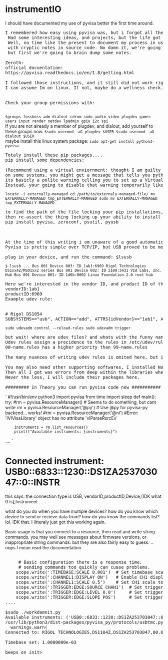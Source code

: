 # instrumentIO
I should have documented my use of pyvisa better the first time around.
<pre>
I remembered how easy using pyvisa was, but i forgot all the difficulties of setting it up when I left and came back to it. 
 Had some interesting ideas, and projects, but the life got busier. 
 Well, no time like the present to document my process in using this library with real instruments, 
 with cryptic notes in source code. No damn it, we're going to write good docs! 
 but first we're going to brain dump some notes.

Zeroth:
official docuentation:
https://pyvisa.readthedocs.io/en/1.8/getting.html

I followed those instructions, and it still did not work right. 
I can assume Im on linux. If not, maybe do a wellness check.
<br>
Check your group permissions with:
 </pre>
`
$groups
fossboss adm dialout cdrom sudo audio video plugdev games users input render netdev lpadmin gpio i2c spi
`
<br>If you are not already a member of plugdev, and dialout, add yourself to these groups now.
`
$sudo usermod -aG plugdev $USER
$sudo usermod -aG dialout $USER
`
<br>maybe install this linux system package:
`sudo apt-get install python3-pyvisa
`
<pre>Totaly install these pip packages....
pip install some dependencies:

(Recommend using a virtual enviornment: thought I am guilty of forgoing this)
on some systems, you might get a message that tells you python package management is externaly managed.
its basicly a polite warning telling you to set up a Virtual Enviornment right now, but youre not going to listen.
Instead, your going to disable that warning temporarily like this:
</pre>
`
locate -i externally-managed
cd /path/to/externaly-managed-file/
mv EXTERNALLY-MANAGED tmp_EXTERNALLY-MANAGED
sudo mv EXTERNALLY-MANAGED tmp_EXTERNALLY-MANAGED
`
<pre>
to find the path of the file locking your pip installations, move that file to a temp location, install a bunch of pip packages,
then re-assert the thing locking up your ability to install packages. 
pip install pyvisa, zeroconf, psutil, pyusb



At the time of this writing i am unaware of a good automatic means to enstantiate devices. 
Pyvisa is pretty simple over TCP/IP, but USB proved to be more challenging. These instructions are for USB.

plug in your device, and run the command: $lsusb
</pre>
`
$ lsusb
...
Bus 001 Device 003: ID 1ab1:6969 Rigol Technologies DS1xx4Z/MSO1xxZ series
Bus 001 Device 002: ID 2109:3431 VIA Labs, Inc. Hub
Bus 001 Device 001: ID 1d6b:0002 Linux Foundation 2.0 root hub
`
<pre>
Here we're interested in the vendor ID, and product ID of the instrument such that we can create udev rules for interfacing with the devices.
vendorID:1ab1
productID:6969
Example udev rule:


# Rigol DS1054
SUBSYSTEMS=="usb", ACTION=="add", ATTRS{idVendor}=="1ab1", ATTRS{idProduct}=="6969", GROUP="m", MODE="0660"
</pre>

`
 sudo udevadm control --reload-rules
 sudo udevadm trigger
`
<pre>
but wait! where are udev files? and whats with the funny names they have?
Udev rules assign a precidence to the rules in /etc/udev/rules.d/
00-name.rules has a higher priority than 99-name.rules

The many nuances of writing udev rules is omited here, but is worth looking into for those interested...

You may also need other supporting softwares, I installed National Instruments libraries, which was a hasle of having to go to their website, register and download the things.
Then all I got was errors from deep within the libraries when trying to call thier code. 
Never the less, I will include their packages here. 

######### In Theory you can run pyvisa code now ###########
</pre>
`
#!/usr/bin/env python3
import pyvisa
from time import sleep
def main():
    try:
        #rm = pyvisa.ResourceManager()  # Seems to do something, but cant write 
        rm = pyvisa.ResourceManager('@py')  # Use @py for pyvisa-py backend... works!
        #rm = pyvisa.ResourceManager('@ni')   #Error: 'IVIVisaLibrary' object has no attribute 'viParseRsrcEx'

        instruments = rm.list_resources()
        print(f"Available instruments: {instruments}")

....
`
# Connected instrument: USB0::6833::1230::DS1ZA253703047::0::INSTR
this says: the connection type is USB, vendorID,productID,Device,[IDK what 0 is],Instrument

what do you do when you have multiple devices? how do you know which device to send or recieve data from?
how do you know the commands list? lol. IDK that. I litteraly just got this working again.

Basic usage is that you connect to a resource, then read and write string commands. 
you may well see messages about firmware versions, or inappropriate string commands.
but they are also fairly easy to guess. .. oops I mean read the documentation. 



<pre>

     # Basic configuration there is a response time,
     # sending commands too quickly can cuase problems.
    scope.write(':TIMEBASE:SCALE 0.001')  # Set timebase scale to 1ms/div
    scope.write(':CHANNEL1:DISPLAY ON')   # Enable CH1 display
    scope.write(':CHANNEL1:SCALE 0.5')    # Set CH1 scale to 500mV/div
    scope.write(':TRIGGER:EDGE:SOURCE CHAN1')  # Set trigger source to CH1
    scope.write(':TRIGGER:EDGE:LEVEL 0.0')     # Set trigger level to 0V
    scope.write(':TRIGGER:EDGE:SLOPE POS')     # Set trigger slope to positive
....

$sudo ./workdamnit.py 
Available instruments: ('USB0::6833::1230::DS1ZA253703047::0::INSTR',)
/usr/lib/python3/dist-packages/pyvisa_py/protocols/usbtmc.py:115: UserWarning: Unexpected MsgID format. Consider updating the device's firmware. See https://github.com/pyvisa/pyvisa-py/issues/20
  warnings.warn(
Connected to: RIGOL TECHNOLOGIES,DS1104Z,DS1ZA253703047,00.04.05.SP2

Timebase set: 1.0000000e-03

beeps on init>

 
</pre>



